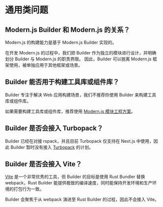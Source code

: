 # 通用类问题

## Modern.js Builder 和 Modern.js 的关系？

Modern.js 的构建能力是基于 Modern.js Builder 实现的。

在开发 Modern.js 的过程中，我们把 Builder 作为独立的模块进行设计，并明确划分 Builder 与 Modern.js 的职责界限。
因此，Builder 可以脱离 Modern.js 框架使用，被单独应用于其他框架或场景。

## Builder 能否用于构建工具库或组件库？

Builder 专注于解决 Web 应用构建场景，我们不推荐你使用 Builder 来构建工具库或组件库。

如果需要构建工具库或组件库，推荐使用 [Modern.js 模块工程方案](https://modernjs.dev/module-tools)。

## Builder 是否会接入 Turbopack？

Builder 已经在对接 rspack，并且目前 Turbopack 仅支持在 Next.js 中使用，因此 Builder 暂时没有接入 [Turbopack](https://turbo.build/pack) 的计划。

## Builder 是否会接入 Vite？

[Vite](https://vitejs.dev/) 是一个非常优秀的工具，但 Builder 的目标是使用 Rust Bundler 替换 webpack，Rust Builder 能提供极致的编译速度，同时能保持开发环境和生产环境的打包行为一致。

Builder 会聚焦于从 webpack 演进至 Rust Builder 的过程，因此不会接入 Vite。
